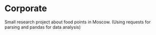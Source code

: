 # Corporate
Small research project about food points in Moscow. (Using requests for parsing and pandas for data analysis)

